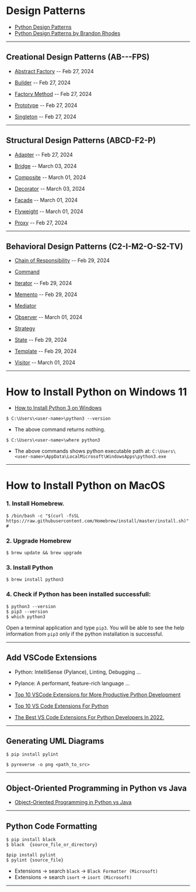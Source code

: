 # Design Patterns

* [Python Design Patterns](https://refactoring.guru/design-patterns/python)
* [Python Design Patterns by Brandon Rhodes](https://python-patterns.guide/)

***

## Creational Design Patterns (AB---FPS)

* [Abstract Factory](https://github.com/muarshad01/Python-Design-Patterns/blob/main/Creational_Design_Patterns/Abstract_Factory) -- Feb 27, 2024
  
* [Builder](https://github.com/muarshad01/Python-Design-Patterns/tree/main/Creational_Design_Patterns/Builder) -- Feb 27, 2024
  
* [Factory Method](https://github.com/muarshad01/Python-Design-Patterns/blob/main/Creational_Design_Patterns/Factory) -- Feb 27, 2024
  
* [Prototype](https://github.com/muarshad01/Python-Design-Patterns/tree/main/Creational_Design_Patterns/Prototype) -- Feb 27, 2024
  
* [Singleton](https://github.com/muarshad01/Python-Design-Patterns/tree/main/Creational_Design_Patterns/Singleton) -- Feb 27, 2024

***

## Structural Design Patterns (ABCD-F2-P)

* [Adapter](https://github.com/muarshad01/Python-Design-Patterns/blob/main/Structural_Design_Patterns/Adapter) -- Feb 27, 2024

* [Bridge](https://github.com/muarshad01/Python-Design-Patterns/blob/main/Structural_Design_Patterns/Bridge) -- March 03, 2024

* [Composite](https://github.com/muarshad01/Python-Design-Patterns/blob/main/Structural_Design_Patterns/Composite) -- March 01, 2024

* [Decorator](https://github.com/muarshad01/Python-Design-Patterns/blob/main/Structural_Design_Patterns/Decorator) -- March 03, 2024

* [Facade](https://github.com/muarshad01/Python-Design-Patterns/blob/main/Structural_Design_Patterns/Facade) -- March 01, 2024

* [Flyweight](https://github.com/muarshad01/Python-Design-Patterns/blob/main/Structural_Design_Patterns/Flyweight) -- March 01, 2024

* [Proxy](https://github.com/muarshad01/Python-Design-Patterns/tree/main/Structural_Design_Patterns/Proxy) -- Feb 27, 2024

***

## Behavioral Design Patterns (C2-I-M2-O-S2-TV)

* [Chain of Responsibility](https://github.com/muarshad01/Python-Design-Patterns/tree/main/Behavioral_Design_Patterns/ChainOfResponsibility) -- Feb 29, 2024

* [Command](https://github.com/muarshad01/Python-Design-Patterns/blob/main/Behavioral_Design_Patterns/command)

* [Iterator](https://github.com/muarshad01/Python-Design-Patterns/tree/main/Behavioral_Design_Patterns/Iterator) -- Feb 29, 2024

* [Memento](https://github.com/muarshad01/Python-Design-Patterns/blob/main/Behavioral_Design_Patterns/Memento) -- Feb 29, 2024

* [Mediator](https://github.com/muarshad01/Python-Design-Patterns/blob/main/Behavioral_Design_Patterns/Mediator)

* [Observer](https://github.com/muarshad01/Python-Design-Patterns/blob/main/Behavioral_Design_Patterns/Observer) -- March 01, 2024

* [Strategy](https://github.com/muarshad01/Python-Design-Patterns/blob/main/Behavioral_Design_Patterns/Strategy)

* [State](https://github.com/muarshad01/Python-Design-Patterns/blob/main/Behavioral_Design_Patterns/State) -- Feb 29, 2024

* [Template](https://github.com/muarshad01/Python-Design-Patterns/blob/main/Behavioral_Design_Patterns/Template) -- Feb 29, 2024

* [Visitor](https://github.com/muarshad01/Python-Design-Patterns/blob/main/Behavioral_Design_Patterns/Visitor) -- March 01, 2024

***
# How to Install Python on Windows 11

* [How to Install Python 3 on Windows](https://www.youtube.com/watch?v=0DQsjE8vMpc)

```
$ C:\Users\<user-name>\python3 --version
```
* The above command returns nothing.

```
$ C:\Users\<user-name>\where python3
```

* The above commands shows python executable path at: `C:\Users\<user-name>\AppData\LocalMicrosoft\WindowsApps\python3.exe`


***

# How to Install Python on MacOS

### 1. Install Homebrew.

```
$ /bin/bash -c "$(curl -fsSL https://raw.githubusercontent.com/Homebrew/install/master/install.sh)" # 
```

### 2. Upgrade Homebrew

```
$ brew update && brew upgrade
```

### 3. Install Python

```
$ brew install python3
```

### 4. Check if Python has been installed successfull:

```
$ python3 --version
$ pip3 --version
$ which python3
```

Open a terminal application and type `pip3`. You will be able to see the help information from `pip3` only if the python installation is successful.

***

## Add VSCode Extensions

* Python: IntelliSense (Pylance), Linting, Debugging   ...
* Pylance: A performant, feature-rich language ...


* [Top 10 VSCode Extensions for More Productive Python Development](https://bas.codes/posts/best-vscode-extensions-python)
* [Top 10 VS Code Extensions For Python](https://www.geeksforgeeks.org/top-10-vs-code-extensions-for-python/)
* [The Best VS Code Extensions For Python Developers In 2022.](https://dev.to/wiseai/vs-code-extensions-for-python-developers-3n9b)

***

## Generating UML Diagrams

```
$ pip install pylint

$ pyreverse -o png <path_to_src>
```

***

## Object-Oriented Programming in Python vs Java

* [Object-Oriented Programming in Python vs Java](https://realpython.com/oop-in-python-vs-java/)

***

## Python Code Formatting

```
$ pip install black
$ black  {source_file_or_directory}

$pip install pylint
$ pylint {source_file}
```

* Extensions -> search `black` -> `Black Formatter (Microsoft)`
* Extensions -> search `isort` -> `isort (Microsoft)`

***
